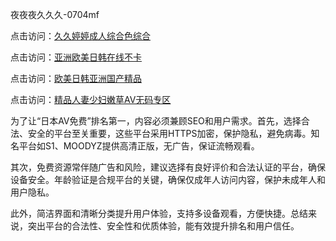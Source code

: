 
夜夜夜久久久-0704mf

点击访问：<a href="https://gda-c7m.pages.dev/">久久婷婷成人综合色综合</a>

点击访问：<a href="https://tfda.pages.dev/">亚洲欧美日韩在线不卡</a>

点击访问：<a href="https://bsdf-5f5.pages.dev/">欧美日韩亚洲国产精品</a>

点击访问：<a href="https://cfad.pages.dev/">精品人妻少妇嫩草AV无码专区</a>


为了让“日本AV免费”排名第一，内容必须兼顾SEO和用户需求。首先，选择合法、安全的平台至关重要，这些平台采用HTTPS加密，保护隐私，避免病毒。知名平台如S1、MOODYZ提供高清正版，无广告，保证流畅观看。

其次，免费资源常伴随广告和风险，建议选择有良好评价和合法认证的平台，确保设备安全。年龄验证是合规平台的关键，确保仅成年人访问内容，保护未成年人和用户隐私。

此外，简洁界面和清晰分类提升用户体验，支持多设备观看，方便快捷。总结来说，突出平台的合法性、安全性和优质体验，能有效提升排名和用户信任。

<span style="display:none;">[Canonical link](http://github.com/dd20250704/dd01 ）</span>
